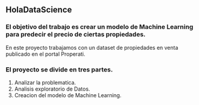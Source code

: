 ## HolaDataScience

### El objetivo del trabajo es crear un modelo de Machine Learning para predecir el precio de ciertas propiedades.
En este proyecto trabajamos con un dataset de propiedades en venta publicado en el portal Properati.

### El proyecto se divide en tres partes.
1. Analizar la problematica.
2. Analisis exploratorio de Datos.
3. Creacion del modelo de Machine Learning.
